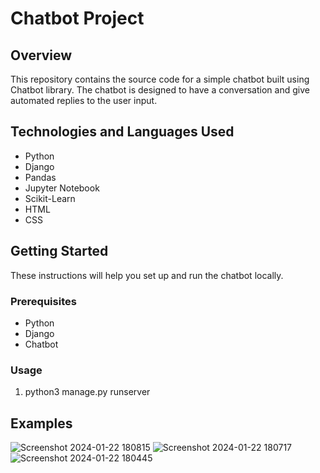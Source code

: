 # Chatbot Project

## Overview

This repository contains the source code for a simple chatbot built using Chatbot library. The chatbot is designed to have a conversation and give automated replies to the user input.

## Technologies and Languages Used

* Python
* Django
* Pandas
* Jupyter Notebook
* Scikit-Learn
* HTML
* CSS    

## Getting Started

These instructions will help you set up and run the chatbot locally.

### Prerequisites

- Python
- Django
- Chatbot

### Usage

1. python3 manage.py runserver

## Examples

![Screenshot 2024-01-22 180815](https://github.com/bhavanap12/Chatbot/assets/23119773/206f1f9d-fdb2-4ed4-8c5c-8ee52938d73a)
![Screenshot 2024-01-22 180717](https://github.com/bhavanap12/Chatbot/assets/23119773/d28b5d59-0d24-4932-b6bb-3fdc10aa3747)
![Screenshot 2024-01-22 180445](https://github.com/bhavanap12/Chatbot/assets/23119773/8ff13d43-9333-49d3-852a-7828ba93c474)
